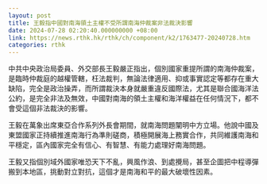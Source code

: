 ```yaml
---
layout: post
title: 王毅指中國對南海領土主權不受所謂南海仲裁案非法裁決影響
date: 2024-07-28 02:20:40.000000000 +08:00
link: https://news.rthk.hk/rthk/ch/component/k2/1763477-20240728.htm
categories: rthk
---
```


中共中央政治局委員、外交部長王毅嚴正指出，個別國家重提所謂的南海仲裁案，是臨時仲裁庭的越權管轄，枉法裁判，無論法律適用、抑或事實認定等都存在重大缺陷，完全是政治操弄，而所謂裁決本身就嚴重違反國際法，尤其是聯合國海洋法公約，是完全非法及無效，中國對南海的領土主權和海洋權益在任何情況下，都不會受這個非法裁決的影響。

王毅在萬象出席東亞合作系列外長會期間，就南海問題闡明中方立場。他說中國及東盟國家正持續推進南海行為準則磋商，積極開展海上務實合作，共同維護南海和平穩定，區內國家完全有信心、有智慧、有能力處理好南海問題。

王毅又指個別域外國家唯恐天下不亂，興風作浪、到處攪局，甚至企圖把中程導彈搬到本地區，挑動對立對抗，這個才是南海和平的最大破壞性因素。
